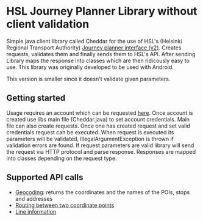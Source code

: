 HSL Journey Planner Library without client validation
===========

Simple java client library called Cheddar for the use of HSL's (Helsinki Regional Transport Authority) [Journey planner interface (v2)](http://developer.reittiopas.fi/pages/en/home.php). Creates requests, validates them and finally sends them to HSL's API. After sending Library maps the response into classes which are then ridicously easy to use. This library was originally developed to be used with Android.

This version is smaller since it doesn't validate given parameters.

Getting started
-
Usage requires an account which can be requested [here](http://developer.reittiopas.fi/pages/en/account-request.php). Once account is created use libs main file (Cheddar.java) to set account credentials. Main file can also create requests. Once one has created request and set valid credentials request can be executed. When request is executed its parameters will be validated, IllegalArgumentException is thrown if validation errors are found. If request parameters are valid library will send the request via HTTP protocol and parse response. Responses are mapped into classes depending on the request type.

Supported API calls
-
 - [Geocoding](http://developer.reittiopas.fi/pages/en/http-get-interface-version-2.php#geocode): returns the coordinates and the names of the POIs, stops and addresses
 - [Routing between two coordinate points](http://developer.reittiopas.fi/pages/en/http-get-interface-version-2.php#route)
 - [Line information](http://developer.reittiopas.fi/pages/en/http-get-interface-version-2.php#lines)
